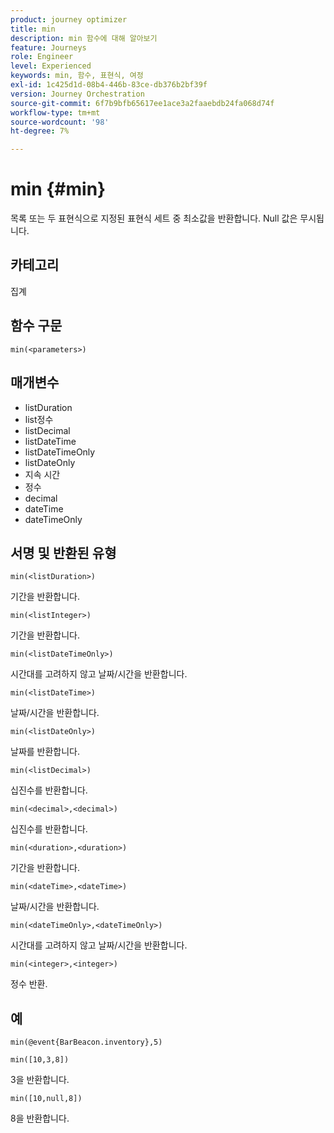 ```yaml
---
product: journey optimizer
title: min
description: min 함수에 대해 알아보기
feature: Journeys
role: Engineer
level: Experienced
keywords: min, 함수, 표현식, 여정
exl-id: 1c425d1d-08b4-446b-83ce-db376b2bf39f
version: Journey Orchestration
source-git-commit: 6f7b9bfb65617ee1ace3a2faaebdb24fa068d74f
workflow-type: tm+mt
source-wordcount: '98'
ht-degree: 7%

---
```


# min {#min}

목록 또는 두 표현식으로 지정된 표현식 세트 중 최소값을 반환합니다. Null 값은 무시됩니다.

## 카테고리

집계

## 함수 구문

`min(<parameters>)`

## 매개변수

* listDuration
* list정수
* listDecimal
* listDateTime
* listDateTimeOnly
* listDateOnly
* 지속 시간
* 정수
* decimal
* dateTime
* dateTimeOnly

## 서명 및 반환된 유형

`min(<listDuration>)`

기간을 반환합니다.

`min(<listInteger>)`

기간을 반환합니다.

`min(<listDateTimeOnly>)`

시간대를 고려하지 않고 날짜/시간을 반환합니다.

`min(<listDateTime>)`

날짜/시간을 반환합니다.

`min(<listDateOnly>)`

날짜를 반환합니다.

`min(<listDecimal>)`

십진수를 반환합니다.

`min(<decimal>,<decimal>)`

십진수를 반환합니다.

`min(<duration>,<duration>)`

기간을 반환합니다.

`min(<dateTime>,<dateTime>)`

날짜/시간을 반환합니다.

`min(<dateTimeOnly>,<dateTimeOnly>)`

시간대를 고려하지 않고 날짜/시간을 반환합니다.

`min(<integer>,<integer>)`

정수 반환.

## 예

`min(@event{BarBeacon.inventory},5)`

`min([10,3,8])`

3을 반환합니다.

`min([10,null,8])`

8을 반환합니다.
